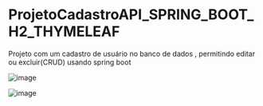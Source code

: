 # ProjetoCadastroAPI_SPRING_BOOT_H2_THYMELEAF
Projeto com um cadastro de usuário no banco de dados , permitindo editar ou excluir(CRUD) usando spring boot 

![image](https://user-images.githubusercontent.com/107562162/222744660-44a72294-9a08-49c3-bd16-2399d2de677c.png)


![image](https://user-images.githubusercontent.com/107562162/222744814-67f4397b-2fd4-497c-a54c-9a561c06e137.png)


